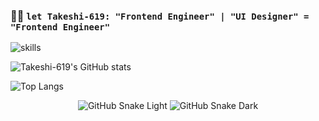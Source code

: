 ### 👨‍💻 `let Takeshi-619: "Frontend Engineer" | "UI Designer" = "Frontend Engineer"`

![skills](https://skillicons.dev/icons?i=figma,nextjs,react,tailwind,webpack,typescript)

![Takeshi-619's GitHub stats](https://github-readme-stats.vercel.app/api?username=Takeshi-619&show_icons=true)

![Top Langs](https://github-readme-stats.vercel.app/api/top-langs/?username=Takeshi-619&layout=compact)

<div align="center">

![GitHub Snake Light](https://github.com/Takeshi-619/Takeshi-619/raw/snack/github-snake.svg#gh-light-mode-only)
![GitHub Snake Dark](https://github.com/Takeshi-619/Takeshi-619/raw/snack/github-snake-dark.svg#gh-dark-mode-only)

</div>
